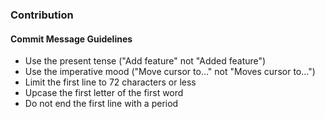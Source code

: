### Contribution

#### Commit Message Guidelines   

- Use the present tense ("Add feature" not "Added feature")
- Use the imperative mood ("Move cursor to..." not "Moves cursor to...")
- Limit the first line to 72 characters or less
- Upcase the first letter of the first word
- Do not end the first line with a period




